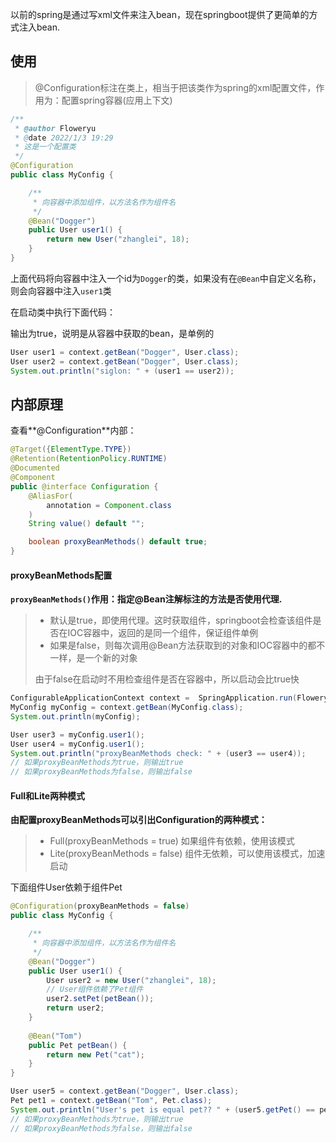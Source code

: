 以前的spring是通过写xml文件来注入bean，现在springboot提供了更简单的方式注入bean.

## 使用

> @Configuration标注在类上，相当于把该类作为spring的xml配置文件，作用为：配置spring容器(应用上下文)

```java
/**
 * @author Floweryu
 * @date 2022/1/3 19:29
 * 这是一个配置类
 */
@Configuration 
public class MyConfig {

    /**
     * 向容器中添加组件，以方法名作为组件名
     */
    @Bean("Dogger")
    public User user1() {
        return new User("zhanglei", 18);
    }
}
```

上面代码将向容器中注入一个id为`Dogger`的类，如果没有在`@Bean`中自定义名称，则会向容器中注入`user1`类

在启动类中执行下面代码：

输出为true，说明是从容器中获取的bean，是单例的

```java
User user1 = context.getBean("Dogger", User.class);
User user2 = context.getBean("Dogger", User.class);
System.out.println("siglon: " + (user1 == user2));
```

## 内部原理

查看**@Configuration**内部：

```java
@Target({ElementType.TYPE})
@Retention(RetentionPolicy.RUNTIME)
@Documented
@Component
public @interface Configuration {
    @AliasFor(
        annotation = Component.class
    )
    String value() default "";

    boolean proxyBeanMethods() default true;
}
```

#### proxyBeanMethods配置

**`proxyBeanMethods()`作用：指定@Bean注解标注的方法是否使用代理.**

> - 默认是true，即使用代理。这时获取组件，springboot会检查该组件是否在IOC容器中，返回的是同一个组件，保证组件单例
> - 如果是false，则每次调用@Bean方法获取到的对象和IOC容器中的都不一样，是一个新的对象
>
> 由于false在启动时不用检查组件是否在容器中，所以启动会比true快

```java
ConfigurableApplicationContext context =  SpringApplication.run(FloweryuApplication.class);
MyConfig myConfig = context.getBean(MyConfig.class);
System.out.println(myConfig);

User user3 = myConfig.user1();
User user4 = myConfig.user1();
System.out.println("proxyBeanMethods check: " + (user3 == user4));
// 如果proxyBeanMethods为true，则输出true
// 如果proxyBeanMethods为false，则输出false
```

#### Full和Lite两种模式

**由配置proxyBeanMethods可以引出Configuration的两种模式：**

>- Full(proxyBeanMethods = true)  如果组件有依赖，使用该模式
>- Lite(proxyBeanMethods = false)  组件无依赖，可以使用该模式，加速启动

下面组件User依赖于组件Pet

```java
@Configuration(proxyBeanMethods = false)
public class MyConfig {

    /**
     * 向容器中添加组件，以方法名作为组件名
     */
    @Bean("Dogger")
    public User user1() {
        User user2 = new User("zhanglei", 18);
        // User组件依赖了Pet组件
        user2.setPet(petBean());
        return user2;
    }
    
    @Bean("Tom")
    public Pet petBean() {
        return new Pet("cat");
    }
}
```

```java
User user5 = context.getBean("Dogger", User.class);
Pet pet1 = context.getBean("Tom", Pet.class);
System.out.println("User's pet is equal pet?? " + (user5.getPet() == pet1));
// 如果proxyBeanMethods为true，则输出true
// 如果proxyBeanMethods为false，则输出false
```

